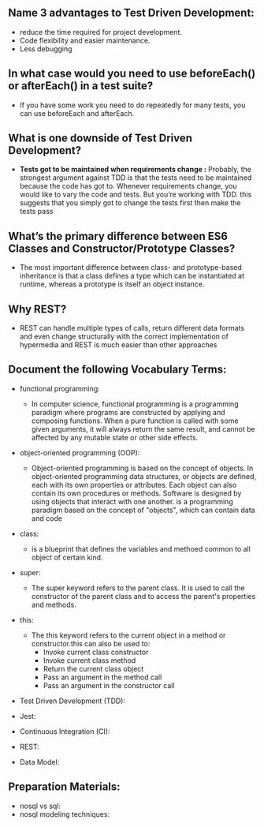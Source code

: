 

## Name 3 advantages to Test Driven Development:
- reduce the time required for project development.
- Code flexibility and easier maintenance.
- Less debugging 



## In what case would you need to use beforeEach() or afterEach() in a test suite?
- If you have some work you need to do repeatedly for many tests, you can use beforeEach and afterEach.




## What is one downside of Test Driven Development?
- **Tests got to be maintained when requirements change :**
Probably, the strongest argument against TDD is that the tests need to be maintained because the code has got to. Whenever requirements change, you would like to vary the code and tests. But you’re working with TDD. this suggests that you simply got to change the tests first then make the tests pass



## What’s the primary difference between ES6 Classes and Constructor/Prototype Classes?
- The most important difference between class- and prototype-based inheritance is that a class defines a type which can be instantiated at runtime, whereas a prototype is itself an object instance.


## Why REST?
- REST can handle multiple types of calls, return different data formats and even change structurally with the correct implementation of hypermedia and REST is much easier than other approaches

## Document the following Vocabulary Terms:
- functional programming:
  - In computer science, functional programming is a programming paradigm where programs are constructed by applying and composing functions. When a pure function is called with some given arguments, it will always return the same result, and cannot be affected by any mutable state or other side effects.

- object-oriented programming (OOP):
  - Object-oriented programming is based on the concept of objects. In object-oriented programming data structures, or objects are defined, each with its own properties or         attributes. Each object can also contain its own procedures or methods. Software is designed by using objects that interact with one another. is a programming paradigm         based on the concept of "objects", which can contain data and code

- class:
  - is a blueprint that defines the variables and methoed common to all object of certain kind.


- super:
  - The super keyword refers to the parent class. It is used to call the constructor of the parent class and to access the parent's properties and methods.


- this:
  - The this keyword refers to the current object in a method or constructor.this can also be used to:
     - Invoke current class constructor
    - Invoke current class method
    - Return the current class object
    - Pass an argument in the method call
    - Pass an argument in the constructor call
- Test Driven Development (TDD):
- Jest:
- Continuous Integration (CI):
- REST:
- Data Model:



## Preparation Materials:
- nosql vs sql:
- nosql modeling techniques:

